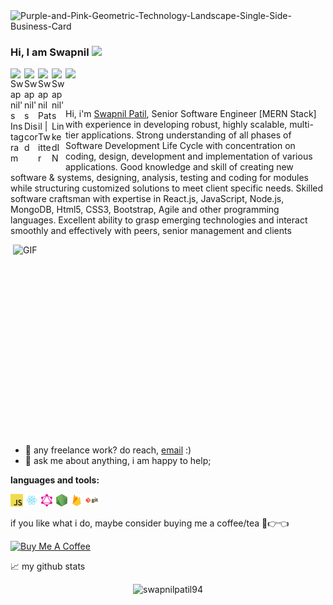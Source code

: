 <img src="https://i.ibb.co/n0HpsMK/Purple-and-Pink-Geometric-Technology-Landscape-Single-Side-Business-Card.gif" alt="Purple-and-Pink-Geometric-Technology-Landscape-Single-Side-Business-Card" border="0" height="400vh" width="100%">


### Hi, I am Swapnil <img src="https://media.giphy.com/media/hvRJCLFzcasrR4ia7z/giphy.gif" width="25px">
<a href="https://www.instagram.com/swapnil_v_patil/">
  <img align="left" alt="Swapnil's Instagram" width="22px" src="https://raw.githubusercontent.com/hussainweb/hussainweb/main/icons/instagram.png" />
</a>
<a href="https://discord.gg/swap#7423">
  <img align="left" alt="Swapnil's Discord" width="22px" src="https://raw.githubusercontent.com/peterthehan/peterthehan/master/assets/discord.svg" />
</a>
<a href="https://twitter.com/iamswapnilpatil">
  <img align="left" alt="Swapnil Patil | Twitter" width="22px" src="https://raw.githubusercontent.com/peterthehan/peterthehan/master/assets/twitter.svg" />
</a>
<a href="https://www.linkedin.com/in/swapnil-v-patil/">
  <img align="left" alt="Swapnil's LinkedIN" width="22px" src="https://raw.githubusercontent.com/peterthehan/peterthehan/master/assets/linkedin.svg" />
</a>

![](https://visitor-badge.glitch.me/badge?page_id=swapnilpatil94.swapnilpatil94)

<br />

Hi, i'm [Swapnil Patil](https://swapnilpatil.me/), Senior Software Engineer [MERN Stack] with experience in developing robust, highly scalable, multi-tier applications. Strong understanding of all phases of Software Development Life Cycle with concentration on coding, design, development and implementation of various applications. Good knowledge and skill of creating new software & systems, designing, analysis, testing and coding for modules while structuring customized solutions to meet client specific needs. Skilled software craftsman with expertise in React.js, JavaScript, Node.js, MongoDB, Html5, CSS3, Bootstrap, Agile and other programming languages. Excellent ability to grasp emerging technologies and interact smoothly and effectively with peers, senior management and clients


  <img align="right" alt="GIF" src="https://github.com/abhisheknaiidu/abhisheknaiidu/blob/master/code.gif?raw=true" width="500" height="320" />
  
- 💼 any freelance work? do reach, [email](mailto:swapnilp576p@gmail.com) :)
- 💬 ask me about anything, i am happy to help;

**languages and tools:**  

<code><img height="20" src="https://raw.githubusercontent.com/github/explore/80688e429a7d4ef2fca1e82350fe8e3517d3494d/topics/javascript/javascript.png"></code>
<code><img height="20" src="https://raw.githubusercontent.com/github/explore/80688e429a7d4ef2fca1e82350fe8e3517d3494d/topics/react/react.png"></code>
<code><img height="20" src="https://raw.githubusercontent.com/github/explore/5c058a388828bb5fde0bcafd4bc867b5bb3f26f3/topics/graphql/graphql.png"></code>
<code><img height="20" src="https://raw.githubusercontent.com/github/explore/80688e429a7d4ef2fca1e82350fe8e3517d3494d/topics/nodejs/nodejs.png"></code>
<code><img height="20" src="https://raw.githubusercontent.com/github/explore/80688e429a7d4ef2fca1e82350fe8e3517d3494d/topics/firebase/firebase.png"></code>
<code><img height="20" src="https://raw.githubusercontent.com/github/explore/80688e429a7d4ef2fca1e82350fe8e3517d3494d/topics/git/git.png"></code>

 

if you like what i do, maybe consider buying me a coffee/tea 🥺👉👈

<a href="https://www.buymeacoffee.com/swapnilpatil" target="_blank"><img src="https://cdn.buymeacoffee.com/buttons/default-orange.png" alt="Buy Me A Coffee" width="150" ></a>
 


📈 my github stats

<p align="center"> <img src="https://github-readme-stats.vercel.app/api?username=swapnilpatil94&show_icons=true&theme=gotham" alt="swapnilpatil94" />



